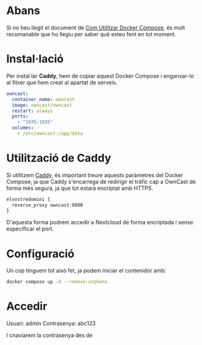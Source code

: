 # Abans

Si no heu llegit el document de [Com Utilitzar Docker Compose](https://github.com/Otorexer/SerLliure/tree/main/Tutorials/ComUtilitzarDockerCompose), és molt recomanable que ho llegiu per saber què esteu fent en tot moment.

# Instal·lació

Per instal·lar **Caddy**, hem de copiar aquest Docker Compose i enganxar-lo al fitxer que hem creat al apartat de serveis.

```yaml
owncast:
  container_name: owncast
  image: owncast/owncast
  restart: always
  ports:
    - "1935:1935"
  volumes:
    - /etc/owncast:/app/data
```

# Utilització de Caddy

Si utilitzem [Caddy](https://github.com/Otorexer/SerLliure/tree/main/Serveis/Caddy), és important treure aquests paràmetres del Docker Compose, ja que Caddy s'encarrega de redirigir el tràfic cap a OwnCast de forma més segura, ja que tot estarà encriptat amb HTTPS.

```bash
elvostredomini {
  reverse_proxy owncast:8080
}
```

D'aquesta forma podrem accedir a Nextcloud de forma encriptada i sense especificar el port.

# Configuració

Un cop tinguem tot això fet, ja podem iniciar el contenidor amb:

```bash
docker compose up -d --remove-orphans
```

# Accedir

Usuari: admin
Contrasenya: abc123

I cnaviarem la contrasenya des de
